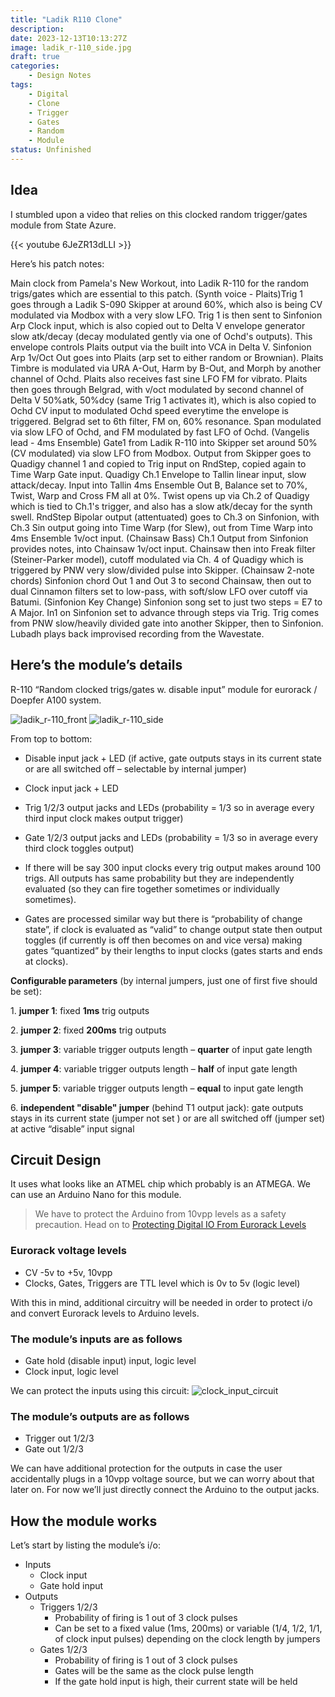 ```yaml
---
title: "Ladik R110 Clone"
description: 
date: 2023-12-13T10:13:27Z
image: ladik_r-110_side.jpg
draft: true
categories:
    - Design Notes
tags:
    - Digital
    - Clone
    - Trigger
    - Gates
    - Random
    - Module
status: Unfinished
---
```


## Idea

I stumbled upon a video that relies on this clocked random trigger/gates module from State Azure.

{{< youtube 6JeZR13dLLI >}}

Here’s his patch notes:

Main clock from Pamela's New Workout, into Ladik R-110 for the random trigs/gates which are essential to this patch.
(Synth voice - Plaits)Trig 1 goes through a Ladik S-090 Skipper at around 60%, which also is being CV modulated via Modbox with a very slow LFO. Trig 1 is then sent to Sinfonion Arp Clock input, which is also copied out to Delta V envelope generator slow atk/decay (decay modulated gently via one of Ochd's outputs). This envelope controls Plaits output via the built into VCA in Delta V. Sinfonion Arp 1v/Oct Out goes into Plaits (arp set to either random or Brownian). Plaits Timbre is modulated via URA A-Out, Harm by B-Out, and Morph by another channel of Ochd. Plaits also receives fast sine LFO FM for vibrato. Plaits then goes through Belgrad, with v/oct modulated by second channel of Delta V 50%atk, 50%dcy (same Trig 1 activates it), which is also copied to Ochd CV input to modulated Ochd speed everytime the envelope is triggered. Belgrad set to 6th filter, FM on, 60% resonance. Span modulated via slow LFO of Ochd, and FM modulated by fast LFO of Ochd.
(Vangelis lead - 4ms Ensemble) Gate1 from Ladik R-110 into Skipper set around 50% (CV modulated) via slow LFO from Modbox. Output from Skipper goes to Quadigy channel 1 and copied to Trig input on RndStep, copied again to Time Warp Gate input. Quadigy Ch.1 Envelope to Tallin linear input, slow attack/decay. Input into Tallin 4ms Ensemble Out B, Balance set to 70%, Twist, Warp and Cross FM all at 0%. Twist opens up via Ch.2 of Quadigy which is tied to Ch.1's trigger, and also has a slow atk/decay for the synth swell. RndStep Bipolar output (attentuated) goes to Ch.3 on Sinfonion, with Ch.3 Sin output going into Time Warp (for Slew), out from Time Warp into 4ms Ensemble 1v/oct input.
(Chainsaw Bass) Ch.1 Output from Sinfonion provides notes, into Chainsaw 1v/oct input. Chainsaw then into Freak filter (Steiner-Parker model), cutoff modulated via Ch. 4 of Quadigy which is triggered by PNW very slow/divided pulse into Skipper.
(Chainsaw 2-note chords) Sinfonion chord Out 1 and Out 3 to second Chainsaw, then out to dual Cinnamon filters set to low-pass, with soft/slow LFO over cutoff via Batumi.
(Sinfonion Key Change) Sinfonion song set to just two steps = E7 to A Major. In1 on Sinfonion set to advance through steps via Trig. Trig comes from PNW slow/heavily divided gate into another Skipper, then to Sinfonion.
Lubadh plays back improvised recording from the Wavestate.
  
## Here’s the module’s details

R-110 “Random clocked trigs/gates w. disable input” module for eurorack / Doepfer A100 system.

![ladik_r-110_front](ladik_r-110_front.jpg) ![ladik_r-110_side](ladik_r-110_side.jpg)

From top to bottom:

- Disable input jack + LED (if active, gate outputs stays in its current state or are all switched off – selectable by internal jumper)

- Clock input jack + LED

- Trig 1/2/3 output jacks and LEDs (probability = 1/3 so in average every third input clock makes output trigger)

- Gate 1/2/3 output jacks and LEDs (probability = 1/3 so in average every third clock toggles output)

- If there will be say 300 input clocks every trig output makes around 100 trigs. All outputs has same probability but they are independently evaluated (so they can fire together sometimes or individually sometimes).

- Gates are processed similar way but there is “probability of change state”, if clock is evaluated as “valid” to change output state then output toggles (if currently is off then becomes on and vice versa) making gates “quantized” by their lengths to input clocks (gates starts and ends at clocks).

**Configurable parameters** (by internal jumpers, just one of first five should be set):

1. **jumper 1**: fixed **1ms** trig outputs

2. **jumper 2**: fixed **200ms** trig outputs

3. **jumper 3**: variable trigger outputs length – **quarter** of input gate length

4. **jumper 4**: variable trigger outputs length – **half** of input gate length

5. **jumper 5**: variable trigger outputs length – **equal** to input gate length

6. **independent "disable" jumper** (behind T1 output jack): gate outputs stays in its current state (jumper not set ) or are all switched off (jumper set) at active “disable” input signal
  
## Circuit Design

It uses what looks like an ATMEL chip which probably is an ATMEGA. We can use an Arduino Nano for this module.
  
> We have to protect the Arduino from 10vpp levels as a safety precaution. Head on to [Protecting Digital IO From Eurorack Levels](../protecting-digital-io-from-eurorack-levels/)

### Eurorack voltage levels

- CV -5v to +5v, 10vpp
- Clocks, Gates, Triggers are TTL level which is 0v to 5v (logic level)

With this in mind, additional circuitry will be needed in order to protect i/o and convert Eurorack levels to Arduino levels.

### The module’s inputs are as follows

- Gate hold (disable input) input, logic level
- Clock input, logic level

We can protect the inputs using this circuit:
![clock_input_circuit](clock_input_circuit.png)

### The module’s outputs are as follows

- Trigger out 1/2/3
- Gate out 1/2/3

We can have additional protection for the outputs in case the user accidentally plugs in a 10vpp voltage source, but we can worry about that later on. For now we’ll just directly connect the Arduino to the output jacks.
  
## How the module works

Let’s start by listing the module’s i/o:

- Inputs
  - Clock input
  - Gate hold input
- Outputs
  - Triggers 1/2/3
    - Probability of firing is 1 out of 3 clock pulses
    - Can be set to a fixed value (1ms, 200ms) or variable (1/4, 1/2, 1/1, of clock input pulses) depending on the clock length by jumpers
  - Gates 1/2/3
    - Probability of firing is 1 out of 3 clock pulses
    - Gates will be the same as the clock pulse length
    - If the gate hold input is high, their current state will be held
